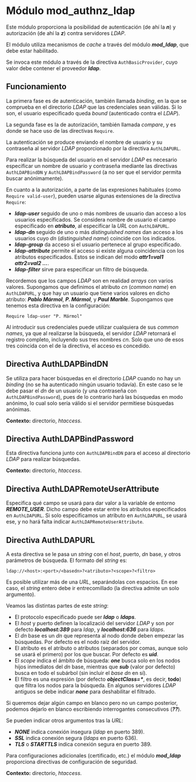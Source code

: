 # Módulo mod_authnz_ldap

Este módulo proporciona la posibilidad de autenticación (de ahí la ***n***) y autorización (de ahí la ***z***) contra servidores *LDAP*.

El módulo utiliza mecanismos de *cache* a través del módulo ***mod_ldap***, que debe estar habilitado.

Se invoca este módulo a través de la directiva `AuthBasicProvider`, cuyo valor debe contener el proveedor ***ldap***.

## Funcionamiento

La primera fase es de autenticación, también llamada *binding*, en la que se comprueba en el directorio *LDAP* que las credenciales sean válidas. Si lo son, el usuario especificado queda *bound* (autenticado contra el *LDAP*).

La segunda fase es la de autorización, también llamada *compare*, y es donde se hace uso de las directivas `Require`.

La autenticación se produce enviando el nombre de usuario y su contraseña al servidor *LDAP* proporcionado por la directiva `AuthLDAPURL`.

Para realizar la búsqueda del usuario en el servidor *LDAP* es necesario especificar un nombre de usuario y contraseña mediante las directivas `AuthLDAPBindDN` y `AuthLDAPBindPassword` (a no ser que el servidor permita buscar anónimamente).

En cuanto a la autorización, a parte de las expresiones habituales (como `Require valid-user`), pueden usarse algunas extensiones de la directiva `Require`:

- ***ldap-user*** seguido de uno o más nombres de usuario dan acceso a los usuarios especificados. Se considera nombre de usuario el campo especificado en ***atributo***, al especificar la *URL* con `AuthLDAPURL`.
- ***ldap-dn*** seguido de uno o más *distinguished names* dan acceso a los usuarios cuyo *dn* (*distinguished name*) coincide con los indicados.
- ***ldap-group*** da acceso si el usuario pertenece al grupo especificado.
- ***ldap-attribute*** permite el acceso si existe alguna coincidencia con los atributos especificados. Estos se indican del modo ***attr1=val1 attr2=val2 ...***.
- ***ldap-filter*** sirve para especificar un filtro de búsqueda.

Recordemos que los campos *LDAP* son en realidad *arrays* con varios valores. Supongamos que definimos el atributo *cn* (*common name*) en `AuthLDAPURL`, y que hay un usuario que tiene varios valores en dicho atributo: ***Pablo Mármol***, ***P. Mármol***, y ***Paul Marble***. Supongamos que tenemos esta directiva en la configuración:

`Require ldap-user "P. Mármol"`

Al introducir sus credenciales puede utilizar cualquiera de sus *common names*, ya que al realizarse la búsqueda, el servidor *LDAP* retornará el registro completo, incluyendo sus tres nombres *cn*. Solo que uno de esos tres coincida con el de la directiva, el acceso es concedido.

## Directiva AuthLDAPBindDN

Se utiliza para hacer búsquedas en el directorio *LDAP* cuando no hay un *binding* (no se ha autenticado ningún usuario todavía). En este caso se le debe pasar el *dn* de un usuario (y una contraseña con `AuthLDAPBindPassword`), pues de lo contrario hará las búsquedas en modo anónimo, lo cual solo sería válido si el servidor permitiese búsquedas anónimas.

**Contexto:** directorio, *htaccess*.

## Directiva AuthLDAPBindPassword

Esta directiva funciona junto con `AuthLDAPBindDN` para el acceso al directorio *LDAP* para realizar búsquedas.

**Contexto:** directorio, *htaccess*.

## Directiva AuthLDAPRemoteUserAttribute

Especifica qué campo se usará para dar valor a la variable de entorno ***REMOTE_USER***. Dicho campo debe estar entre los atributos especificados en `AuthLDAPURL`. Si solo especificamos un atributo en `AuthLDAPURL`, se usará ese, y no hará falta indicar `AuthLDAPRemoteUserAttribute`.

## Directiva AuthLDAPURL

A esta directiva se le pasa un *string* con el *host*, puerto, *dn* base, y otros parámetros de búsqueda. El formato del *string* es:

```
ldap://<host>:<port>/<basedn>?<atributo>?<scope>?<filtro>
```

Es posible utilizar más de una *URL*, separándolas con espacios. En ese caso, el *string* entero debe ir entrecomillado (la directiva admite un solo argumento).

Veamos las distintas partes de este *string*:

- El protocolo especificado puede ser ***ldap*** o ***ldaps***.
- El *host* y puerto definen la localizació del servidor *LDAP* y son por defecto ***localhost:389*** para *ldap*, y ***localhost:636*** para *ldaps*.
- El *dn* base es un *dn* que representa al nodo donde deben empezar las búsquedas. Por defecto es el nodo raíz del servidor.
- El atributo es el atributo o atributos (separados por comas, aunque solo se usará el primero) por los que buscar. Por defecto es ***uid***.
- El *scope* indica el ámbito de búsqueda: ***one*** busca solo en los nodos hijos inmediatos del *dn* base, mientras que ***sub*** (valor por defecto) busca en todo el subárbol (sin incluir el *base dn* en sí).
- El filtro es una expresión (por defecto ***objectClass=\****, es decir, **todo**) que filtra los nodos para la búsqueda. En algunos servidores *LDAP* antiguos se debe indicar ***none*** para deshabilitar el filtrado.

Si queremos dejar algún campo en blanco pero no un campo posterior, podemos dejarlo en blanco escribiendo interrogantes consecutivos (***??***).

Se pueden indicar otros argumentos tras la *URL*:

- ***NONE*** indica conexión insegura (*ldap* en puerto 389).
- ***SSL*** indica conexión segura (*ldaps* en puerto 636).
- ***TLS*** o ***STARTTLS*** indica conexión segura en puerto 389.

Para configuraciones adicionales (certificado, etc.) el módulo ***mod_ldap*** proporciona directivas de configuración de seguridad.

**Contexto:** directorio, *htaccess*.
